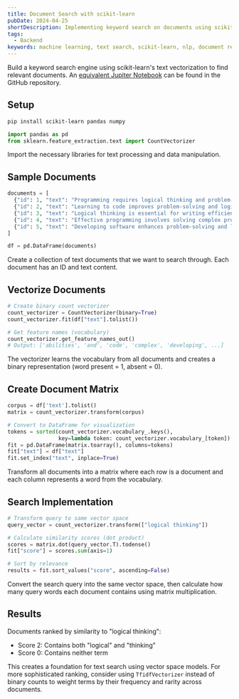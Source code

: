 ```yaml
---
title: Document Search with scikit-learn
pubDate: 2024-04-25
shortDescription: Implementing keyword search on documents using scikit-learn's binary CountVectorizer for text analysis
tags:
  - Backend
keywords: machine learning, text search, scikit-learn, nlp, document retrieval, vector search
---
```


Build a keyword search engine using scikit-learn's text vectorization to find relevant documents.
An [equivalent Jupiter Notebook](https://github.com/ViggieM/minimalistdjango/blob/main/TIL/2024-04-25-search-documents-with-scikit-learn.ipynb) can be found in the GitHub repository.

## Setup

```bash
pip install scikit-learn pandas numpy
```

```python
import pandas as pd
from sklearn.feature_extraction.text import CountVectorizer
```

Import the necessary libraries for text processing and data manipulation.

## Sample Documents

```python
documents = [
  {"id": 1, "text": "Programming requires logical thinking and problem-solving skills."},
  {"id": 2, "text": "Learning to code improves problem-solving and logical thinking abilities."},
  {"id": 3, "text": "Logical thinking is essential for writing efficient code."},
  {"id": 4, "text": "Effective programming involves solving complex problems logically."},
  {"id": 5, "text": "Developing software enhances problem-solving and logical thinking."}
]

df = pd.DataFrame(documents)
```

Create a collection of text documents that we want to search through. Each document has an ID and text content.

## Vectorize Documents

```python
# Create binary count vectorizer
count_vectorizer = CountVectorizer(binary=True)
count_vectorizer.fit(df["text"].tolist())

# Get feature names (vocabulary)
count_vectorizer.get_feature_names_out()
# Output: ['abilities', 'and', 'code', 'complex', 'developing', ...]
```

The vectorizer learns the vocabulary from all documents and creates a binary representation (word present = 1, absent = 0).

## Create Document Matrix

```python
corpus = df['text'].tolist()
matrix = count_vectorizer.transform(corpus)

# Convert to DataFrame for visualization
tokens = sorted(count_vectorizer.vocabulary_.keys(),
                key=lambda token: count_vectorizer.vocabulary_[token])
fit = pd.DataFrame(matrix.toarray(), columns=tokens)
fit["text"] = df["text"]
fit.set_index("text", inplace=True)
```

Transform all documents into a matrix where each row is a document and each column represents a word from the vocabulary.

## Search Implementation

```python
# Transform query to same vector space
query_vector = count_vectorizer.transform(["logical thinking"])

# Calculate similarity scores (dot product)
scores = matrix.dot(query_vector.T).todense()
fit["score"] = scores.sum(axis=1)

# Sort by relevance
results = fit.sort_values("score", ascending=False)
```

Convert the search query into the same vector space, then calculate how many query words each document contains using matrix multiplication.

## Results

Documents ranked by similarity to "logical thinking":
- Score 2: Contains both "logical" and "thinking"
- Score 0: Contains neither term

This creates a foundation for text search using vector space models.
For more sophisticated ranking, consider using `TfidfVectorizer` instead of binary counts to weight terms by their frequency and rarity across documents.
